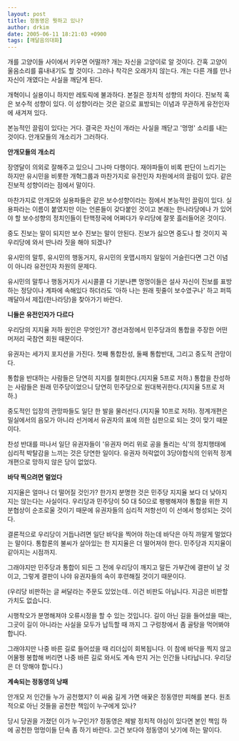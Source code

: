 ```yaml
---
layout: post
title: 정동영은 뭣하고 있나?
author: drkim
date: 2005-06-11 18:21:03 +0900
tags: [깨달음의대화]
---
```

개를 고양이들 사이에서 키우면 어떨까? 개는 자신을 고양이로 알 것이다. 간혹 고양이 울음소리를 흉내내기도 할 것이다. 그러나 착각은 오래가지 않는다. 개는 다른 개를 만나 자신이 개였다는 사실을 깨닫게 된다. 

개혁이니 실용이니 하지만 레토릭에 불과하다. 본질은 정치적 성향의 차이다. 진보적 혹은 보수적 성향이 있다. 이 성향이라는 것은 겉으로 표방되는 이념과 무관하게 유전인자에 새겨져 있다. 

본능적인 끌림이 있다는 거다. 결국은 자신이 개라는 사실을 깨닫고 '멍멍' 소리를 내는 것이다. 안개모들의 개소리가 그러하다. 

**안개모들의 개소리**

장영달이 의외로 잘해주고 있으니 그나마 다행이다. 재야파들이 비록 판단이 느리기는 하지만 유시민을 비롯한 개혁그룹과 마찬가지로 유전인자 차원에서의 끌림이 있다. 같은 진보적 성향이라는 점에서 말이다.

마찬가지로 안개모와 실용파들은 같은 보수성향이라는 점에서 본능적인 끌림이 있다. 실용파라는 이름이 붙였지만 이는 언론들이 갖다붙인 것이고 본래는 한나라당에나 가 있어야 할 보수성향의 정치인들이 탄핵정국에 어쩌다가 우리당에 잘못 흘러들어온 것이다. 

중도 진보는 말이 되지만 보수 진보는 말이 안된다. 진보가 싫으면 중도나 할 것이지 꼭 우리당에 와서 딴나라 짓을 해야 되겠나?

유시민의 말투, 유시민의 행동거지, 유시민의 옷맵시까지 일일이 거슬린다면 그건 이념이 아니라 유전인자 차원의 문제다. 

유시민의 말투나 행동거지가 시시콜콜 다 기분나쁜 멍멍이들은 설사 자신이 진보를 표방하는 정당이나 계파에 속해있다 하더라도 '아하 나는 원래 핏줄이 보수였구나' 하고 퍼뜩 깨달아서 제집(한나라당)을 찾아가기 바란다. 

**니들은 유전인자가 다르다**

우리당의 지지율 저하 원인은 무엇인가? 경선과정에서 민주당과의 통합을 주장한 어떤 머저리 국참연 회원 때문이다. 

유권자는 세가지 포지션을 가진다. 첫째 통합찬성, 둘째 통합반대, 그리고 중도적 관망이다. 

통합을 반대하는 사람들은 당연히 지지를 철회한다.(지지율 5프로 저하.) 통합을 찬성하는 사람들은 원래 민주당이었으니 당연히 민주당으로 원대복귀한다.(지지율 5프로 저하.) 

중도적인 입장의 관망파들도 일단 한 발을 물러선다.(지지율 10프로 저하). 정계개편은 밀실에서의 음모가 아니라 선거에서 유권자의 표에 의한 심판으로 되는 것이 맞기 때문이다. 

찬성 반대를 떠나서 일단 유권자들이 '유권자 머리 위로 공을 돌리는 식'의 정치행태에 심리적 박탈감을 느끼는 것은 당연한 일이다. 유권자 허락없이 3당야합식의 인위적 정계개편으로 망하지 않은 당이 없었다.

**바닥 찍으려면 멀었다**

지지율은 얼마나 더 떨어질 것인가? 한가지 분명한 것은 민주당 지지율 보다 더 낮아지지는 않는다는 사실이다. 우리당과 민주당이 50 대 50으로 팽팽해져야 통합을 위한 지분협상이 순조로울 것이기 때문에 유권자들의 심리적 저항선이 이 선에서 형성되는 것이다. 

결론적으로 우리당이 거듭나려면 일단 바닥을 찍어야 하는데 바닥은 아직 까말게 멀었다는 말이다. 통합론의 불씨가 살아있는 한 지지율은 더 떨어져야 한다. 민주당과 지지율이 같아지는 시점까지.

그래야지만 민주당과 통합이 되든 그 전에 우리당이 깨지고 말든 가부간에 결판이 날 것이고, 그렇게 결판이 나야 유권자들의 속이 후련해질 것이기 때문이다.

(우리당 비판하는 글 써달라는 주문도 있었는데.. 이건 비판도 아닙니다. 지금은 비판할 가치도 없습니다. 

시행착오가 분명해져야 오류시정을 할 수 있는 것입니다. 길이 아닌 길을 들어섰을 때는, 그곳이 길이 아니라는 사실을 모두가 납득할 때 까지 그 구렁창에서 좀 골탕을 먹어봐야 합니다. 

그래야지만 나중 바른 길로 들어섰을 때 리더십이 회복됩니다. 이 참에 바닥을 찍지 않고 어물쩡 봉합해 버리면 나중 바른 길로 와서도 계속 딴지 거는 인간들 나타납니다. 우리당은 더 망해야 합니다.)

**계속되는 정동영의 낭패**

안개모 저 인간들 누가 공천했지? 이 싸움 길게 가면 애꿎은 정동영만 피해를 본다. 원초적으로 아닌 것들을 공천한 책임이 누구에게 있나? 

당시 당권을 가졌던 이가 누구인가? 정동영은 제발 정치적 야심이 있다면 본인 책임 하에 공천한 멍멍이들 단속 좀 하기 바란다. 고건 보다야 정동영이 낫기에 하는 말이다.
